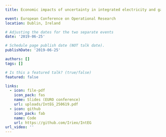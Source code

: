 ```yaml
---
title: Economic impacts of uncertainty in integrated electricity and gas markets

event: European Conference on Operational Research
location: Dublin, Ireland

# Adjusting the dates for the two separate events
date: '2019-06-25'

# Schedule page publish date (NOT talk date).
publishDate: '2019-06-25'

authors: []
tags: []

# Is this a featured talk? (true/false)
featured: false

links:
  - icon: file-pdf
    icon_pack: fas
    name: Slides (EURO conference)
    url: uploads/IntEG_250619.pdf
  - icon: github
    icon_pack: fab
    name: Code
    url: https://github.com/Irieo/IntEG
url_video: ''
---
```

